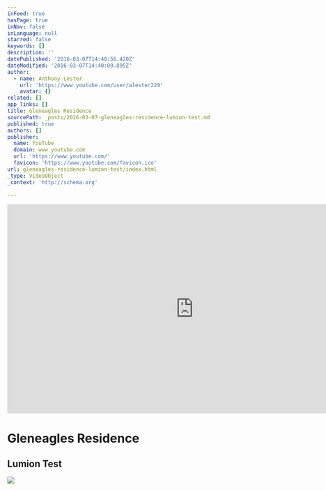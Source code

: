 ```yaml
---
inFeed: true
hasPage: true
inNav: false
inLanguage: null
starred: false
keywords: []
description: ''
datePublished: '2016-03-07T14:40:56.420Z'
dateModified: '2016-03-07T14:40:09.895Z'
author:
  - name: Anthony Lester
    url: 'https://www.youtube.com/user/alester229'
    avatar: {}
related: []
app_links: []
title: Gleneagles Residence
sourcePath: _posts/2016-03-07-gleneagles-residence-lumion-test.md
published: true
authors: []
publisher:
  name: YouTube
  domain: www.youtube.com
  url: 'https://www.youtube.com/'
  favicon: 'https://www.youtube.com/favicon.ico'
url: gleneagles-residence-lumion-test/index.html
_type: VideoObject
_context: 'http://schema.org'

---
```

<iframe src="https://cdn.embedly.com/widgets/media.html?src=https%3A%2F%2Fwww.youtube.com%2Fembed%2F3Z5b_o8DJRY%3Ffeature%3Doembed&amp;url=https%3A%2F%2Fwww.youtube.com%2Fwatch%3Fv%3D3Z5b_o8DJRY&amp;image=https%3A%2F%2Fi.ytimg.com%2Fvi%2F3Z5b_o8DJRY%2Fhqdefault.jpg&amp;key=b7d04c9b404c499eba89ee7072e1c4f7&amp;type=text%2Fhtml&amp;schema=youtube" width="854" height="480" scrolling="no" frameborder="0" allowfullscreen="allowfullscreen" style=""></iframe>

# Gleneagles Residence

## Lumion Test
![](https://the-grid-user-content.s3-us-west-2.amazonaws.com/11f6424c-1542-4034-acef-66f7063ef100.jpg)